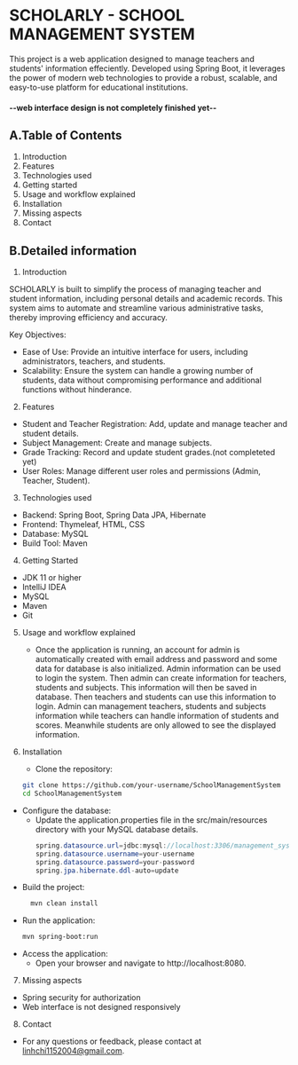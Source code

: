 # SCHOLARLY - SCHOOL MANAGEMENT SYSTEM



This project is a web application designed to manage teachers and students' information effeciently. Developed using Spring Boot, it leverages the power of modern web technologies to provide a robust, scalable, and easy-to-use platform for educational institutions.
#### --web interface design is not completely finished yet--

## A.Table of Contents
1. Introduction
2. Features
3. Technologies used
4. Getting started
5. Usage and workflow explained
6. Installation
7. Missing aspects
8. Contact


## B.Detailed information

1. Introduction


  SCHOLARLY is built to simplify the process of managing teacher and student information, including personal details and academic records. This system aims to automate and streamline various administrative tasks,   thereby improving efficiency and accuracy.

  

  Key Objectives:

  
  - Ease of Use: Provide an intuitive interface for users, including administrators, teachers, and students.
  - Scalability: Ensure the system can handle a growing number of students, data without compromising performance and additional functions without hinderance.

2. Features
  - Student and Teacher Registration: Add, update and manage teacher and student details.
  - Subject Management: Create and manage subjects.
  - Grade Tracking: Record and update student grades.(not completeted yet)
  - User Roles: Manage different user roles and permissions (Admin, Teacher, Student).

3. Technologies used
  - Backend: Spring Boot, Spring Data JPA, Hibernate
  - Frontend: Thymeleaf, HTML, CSS
  - Database: MySQL
  - Build Tool: Maven

4. Getting Started

  - JDK 11 or higher
  - IntelliJ IDEA
  - MySQL
  - Maven
  - Git

5. Usage and workflow explained
   - Once the application is running, an account for admin is automatically created with email address and password and some data for database is also initialized. Admin information can be used to login the system. Then admin can create information for teachers, students and subjects. This information will then be saved in database. Then teachers and students can use this information to login.
Admin can management teachers, students and subjects information while teachers can handle information of students and scores. Meanwhile students are only allowed to see the displayed information.


6. Installation
   - Clone the repository:
    ```bash
    git clone https://github.com/your-username/SchoolManagementSystem
    cd SchoolManagementSystem
    ```
  - Configure the database:
    + Update the application.properties file in the src/main/resources directory with your MySQL database details.
      ```java
      spring.datasource.url=jdbc:mysql://localhost:3306/management_system
      spring.datasource.username=your-username
      spring.datasource.password=your-password
      spring.jpa.hibernate.ddl-auto=update
      ```
  - Build the project:
    ```bash
      mvn clean install
    ```
  - Run the application:
    ```bash
    mvn spring-boot:run
    ```
  - Access the application:
    + Open your browser and navigate to http://localhost:8080.

7. Missing aspects
  - Spring security for authorization
  - Web interface is not designed responsively

8. Contact
- For any questions or feedback, please contact at linhchi1152004@gmail.com.
  






